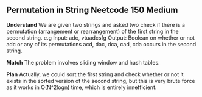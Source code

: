 ## Permutation in String Neetcode 150 Medium
**Understand**
We are given two strings and asked two check if there is a permutation (arrangement or rearrangement) of the first string in the second string.
e.g
Input: adc, vtuadcsfg
Output: Boolean on whether or not adc or any of its permutations acd, dac, dca, cad, cda occurs in the second string.

**Match**
The problem involves sliding window and hash tables.

**Plan**
Actually, we could sort the first string and check whether or not it exists in the sorted version of the second string, but this is very brute force as it works in O(N^2logn) time, which is entirely innefficient.
